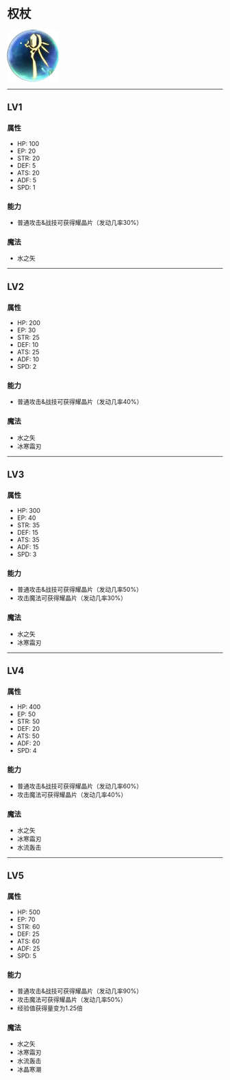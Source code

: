# 权杖

![权杖](../images/quartz_%E6%9D%83%E6%9D%96.png)

---

## LV1

### 属性

- HP: 100
- EP: 20
- STR: 20
- DEF: 5
- ATS: 20
- ADF: 5
- SPD: 1

### 能力

- 普通攻击&战技可获得耀晶片（发动几率30%）

### 魔法

- 水之矢

---

## LV2

### 属性

- HP: 200
- EP: 30
- STR: 25
- DEF: 10
- ATS: 25
- ADF: 10
- SPD: 2

### 能力

- 普通攻击&战技可获得耀晶片（发动几率40%）

### 魔法

- 水之矢
- 冰寒霜刃

---

## LV3

### 属性

- HP: 300
- EP: 40
- STR: 35
- DEF: 15
- ATS: 35
- ADF: 15
- SPD: 3

### 能力

- 普通攻击&战技可获得耀晶片（发动几率50%）
- 攻击魔法可获得耀晶片（发动几率30%）

### 魔法

- 水之矢
- 冰寒霜刃

---

## LV4

### 属性

- HP: 400
- EP: 50
- STR: 50
- DEF: 20
- ATS: 50
- ADF: 20
- SPD: 4

### 能力

- 普通攻击&战技可获得耀晶片（发动几率60%）
- 攻击魔法可获得耀晶片（发动几率40%）

### 魔法

- 水之矢
- 冰寒霜刃
- 水流轰击

---

## LV5

### 属性

- HP: 500
- EP: 70
- STR: 60
- DEF: 25
- ATS: 60
- ADF: 25
- SPD: 5

### 能力

- 普通攻击&战技可获得耀晶片（发动几率90%）
- 攻击魔法可获得耀晶片（发动几率50%）
- 经验值获得量变为1.25倍

### 魔法

- 水之矢
- 冰寒霜刃
- 水流轰击
- 冰晶寒潮